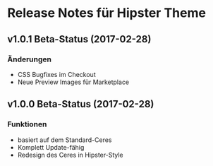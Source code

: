 # Release Notes für Hipster Theme

## v1.0.1 Beta-Status (2017-02-28)

### Änderungen
- CSS Bugfixes im Checkout
- Neue Preview Images für Marketplace

## v1.0.0 Beta-Status (2017-02-28)

### Funktionen
- basiert auf dem Standard-Ceres
- Komplett Update-fähig
- Redesign des Ceres in Hipster-Style
